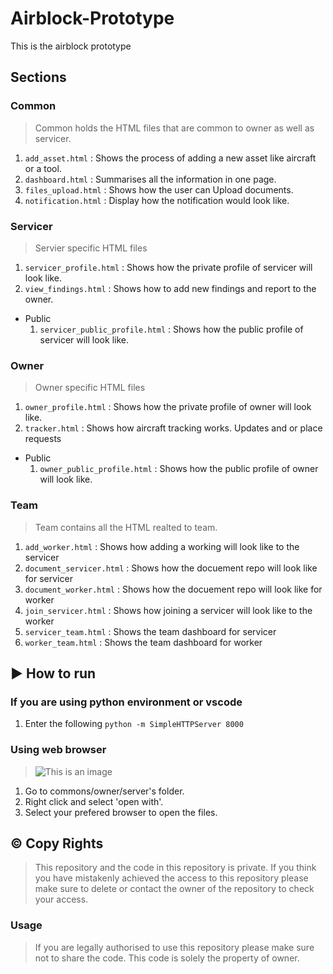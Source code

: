 # Airblock-Prototype
This is the airblock prototype

## Sections
### Common
> Common holds the HTML files that are common to owner as well as servicer. 
1. `add_asset.html` : Shows the process of adding a new asset like aircraft or a tool.
2. `dashboard.html` : Summarises all the information in one page.
3. `files_upload.html` : Shows how the user can Upload documents.
4. `notification.html` : Display how the notification would look like.

### Servicer
> Servier specific HTML files
1. `servicer_profile.html` : Shows how the private profile of servicer will look like. 
2. `view_findings.html` : Shows how to add new findings and report to the owner.
- Public 
  1. `servicer_public_profile.html` : Shows how the public profile of servicer will look like. 

### Owner
> Owner specific HTML files
1. `owner_profile.html` : Shows how the private profile of owner will look like. 
2. `tracker.html` : Shows how aircraft tracking works. Updates and or place requests
- Public 
  1. `owner_public_profile.html` : Shows how the public profile of owner will look like. 

### Team
> Team contains all the HTML realted to team.
1. `add_worker.html` : Shows how adding a working will look like to the servicer
2. `document_servicer.html` : Shows how the docuement repo will look like for servicer
3. `document_worker.html` : Shows how the docuement repo will look like for worker
4. `join_servicer.html` : Shows how joining a servicer will look like to the worker
5. `servicer_team.html` : Shows the team dashboard for servicer
6. `worker_team.html` : Shows the team dashboard for worker

## :arrow_forward: How to run
### If you are using python environment or vscode
1. Enter the following `python -m SimpleHTTPServer 8000`

### Using web browser
> ![This is an image](https://www.freeiconspng.com/thumbs/google-chrome-icon/google-chrome-icon-22.png)

1. Go to commons/owner/server's folder. 
2. Right click and select 'open with'. 
3. Select your prefered browser to open the files.

## :copyright: Copy Rights
> This repository and the code in this repository is private. If you think you have mistakenly achieved the access to this repository please make sure to delete or contact the owner of the repository to check your access.
### Usage
> If you are legally authorised to use this repository please make sure not to share the code. This code is solely the property of owner.